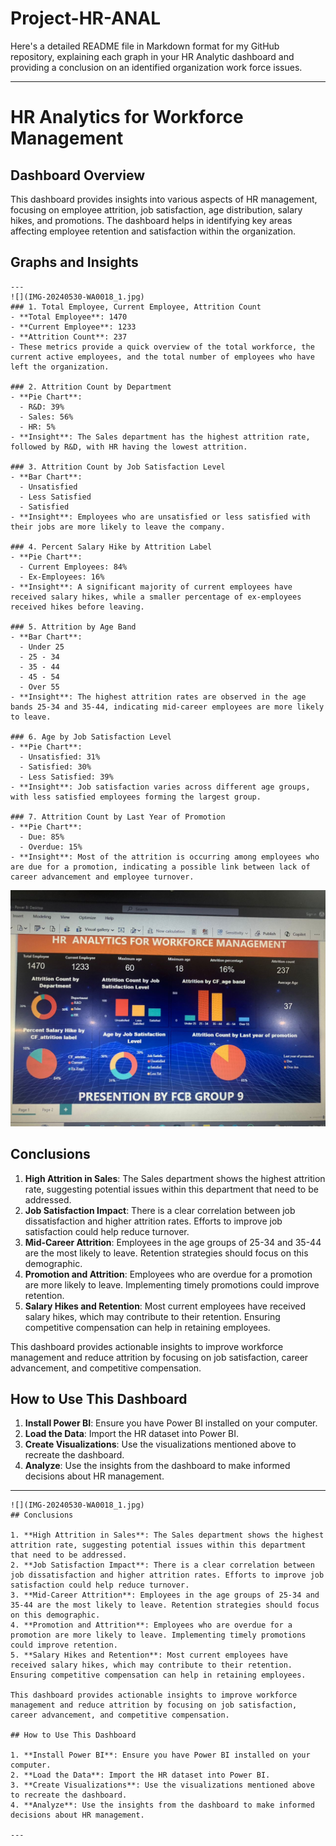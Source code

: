 # Project-HR-ANAL
Here's a detailed README file in Markdown format for my GitHub repository, explaining each graph in your HR Analytic dashboard and providing a conclusion on an identified organization work force issues.

---

# HR Analytics for Workforce Management

## Dashboard Overview

This dashboard provides insights into various aspects of HR management, focusing on employee attrition, job satisfaction, age distribution, salary hikes, and promotions. The dashboard helps in identifying key areas affecting employee retention and satisfaction within the organization.

## Graphs and Insights
~~~
---
![](IMG-20240530-WA0018_1.jpg)
### 1. Total Employee, Current Employee, Attrition Count
- **Total Employee**: 1470
- **Current Employee**: 1233
- **Attrition Count**: 237
- These metrics provide a quick overview of the total workforce, the current active employees, and the total number of employees who have left the organization.

### 2. Attrition Count by Department
- **Pie Chart**:
  - R&D: 39%
  - Sales: 56%
  - HR: 5%
- **Insight**: The Sales department has the highest attrition rate, followed by R&D, with HR having the lowest attrition.

### 3. Attrition Count by Job Satisfaction Level
- **Bar Chart**:
  - Unsatisfied
  - Less Satisfied
  - Satisfied
- **Insight**: Employees who are unsatisfied or less satisfied with their jobs are more likely to leave the company.

### 4. Percent Salary Hike by Attrition Label
- **Pie Chart**:
  - Current Employees: 84%
  - Ex-Employees: 16%
- **Insight**: A significant majority of current employees have received salary hikes, while a smaller percentage of ex-employees received hikes before leaving.

### 5. Attrition by Age Band
- **Bar Chart**:
  - Under 25
  - 25 - 34
  - 35 - 44
  - 45 - 54
  - Over 55
- **Insight**: The highest attrition rates are observed in the age bands 25-34 and 35-44, indicating mid-career employees are more likely to leave.

### 6. Age by Job Satisfaction Level
- **Pie Chart**:
  - Unsatisfied: 31%
  - Satisfied: 30%
  - Less Satisfied: 39%
- **Insight**: Job satisfaction varies across different age groups, with less satisfied employees forming the largest group.

### 7. Attrition Count by Last Year of Promotion
- **Pie Chart**:
  - Due: 85%
  - Overdue: 15%
- **Insight**: Most of the attrition is occurring among employees who are due for a promotion, indicating a possible link between lack of career advancement and employee turnover.
~~~
![](IMG-20240530-WA0018.jpg)
## Conclusions

1. **High Attrition in Sales**: The Sales department shows the highest attrition rate, suggesting potential issues within this department that need to be addressed.
2. **Job Satisfaction Impact**: There is a clear correlation between job dissatisfaction and higher attrition rates. Efforts to improve job satisfaction could help reduce turnover.
3. **Mid-Career Attrition**: Employees in the age groups of 25-34 and 35-44 are the most likely to leave. Retention strategies should focus on this demographic.
4. **Promotion and Attrition**: Employees who are overdue for a promotion are more likely to leave. Implementing timely promotions could improve retention.
5. **Salary Hikes and Retention**: Most current employees have received salary hikes, which may contribute to their retention. Ensuring competitive compensation can help in retaining employees.

This dashboard provides actionable insights to improve workforce management and reduce attrition by focusing on job satisfaction, career advancement, and competitive compensation.

## How to Use This Dashboard

1. **Install Power BI**: Ensure you have Power BI installed on your computer.
2. **Load the Data**: Import the HR dataset into Power BI.
3. **Create Visualizations**: Use the visualizations mentioned above to recreate the dashboard.
4. **Analyze**: Use the insights from the dashboard to make informed decisions about HR management.

---
~~~
![](IMG-20240530-WA0018_1.jpg)
## Conclusions

1. **High Attrition in Sales**: The Sales department shows the highest attrition rate, suggesting potential issues within this department that need to be addressed.
2. **Job Satisfaction Impact**: There is a clear correlation between job dissatisfaction and higher attrition rates. Efforts to improve job satisfaction could help reduce turnover.
3. **Mid-Career Attrition**: Employees in the age groups of 25-34 and 35-44 are the most likely to leave. Retention strategies should focus on this demographic.
4. **Promotion and Attrition**: Employees who are overdue for a promotion are more likely to leave. Implementing timely promotions could improve retention.
5. **Salary Hikes and Retention**: Most current employees have received salary hikes, which may contribute to their retention. Ensuring competitive compensation can help in retaining employees.

This dashboard provides actionable insights to improve workforce management and reduce attrition by focusing on job satisfaction, career advancement, and competitive compensation.

## How to Use This Dashboard

1. **Install Power BI**: Ensure you have Power BI installed on your computer.
2. **Load the Data**: Import the HR dataset into Power BI.
3. **Create Visualizations**: Use the visualizations mentioned above to recreate the dashboard.
4. **Analyze**: Use the insights from the dashboard to make informed decisions about HR management.

---
